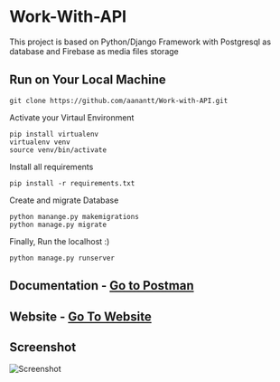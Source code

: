 
# Work-With-API
This project is based on Python/Django Framework with Postgresql as database and 
Firebase as media files storage

## Run on Your Local Machine
```
git clone https://github.com/aanantt/Work-with-API.git
```
Activate your Virtaul Environment
```
pip install virtualenv
virtualenv venv
source venv/bin/activate
```
Install all requirements
```
pip install -r requirements.txt

```
Create and migrate Database
```
python manange.py makemigrations
python manage.py migrate 
```
Finally, Run the localhost :)
```
python manage.py runserver
```
## Documentation - [Go to Postman](https://documenter.getpostman.com/view/11740659/Tz5p7JYg#a47d8f69-3e27-4fcc-acdf-8fe12313a35d)
## Website - [Go To Website](https://workwithapi.herokuapp.com/)
## Screenshot
![Screenshot](https://i.ibb.co/FYyM691/Screenshot.png)
